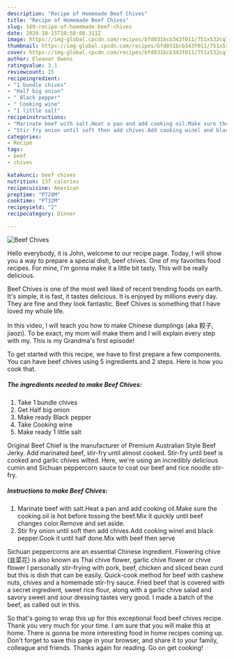 ```yaml
---
description: "Recipe of Homemade Beef Chives"
title: "Recipe of Homemade Beef Chives"
slug: 169-recipe-of-homemade-beef-chives
date: 2020-10-15T10:50:08.311Z
image: https://img-global.cpcdn.com/recipes/bfd031bcb343f011/751x532cq70/beef-chives-recipe-main-photo.jpg
thumbnail: https://img-global.cpcdn.com/recipes/bfd031bcb343f011/751x532cq70/beef-chives-recipe-main-photo.jpg
cover: https://img-global.cpcdn.com/recipes/bfd031bcb343f011/751x532cq70/beef-chives-recipe-main-photo.jpg
author: Eleanor Owens
ratingvalue: 3.1
reviewcount: 15
recipeingredient:
- "1 bundle chives"
- "Half big onion"
- " Black pepper"
- " Cooking wine"
- "1 little salt"
recipeinstructions:
- "Marinate beef with salt.Heat a pan and add cooking oil.Make sure the cooking.oil is hot before tossing the beef.Mix it quickly until beef changes color.Remove and set aside."
- "Stir fry onion until soft then add chives.Add cooking winel and black pepper.Cook it until half done.Mix with beef then serve"
categories:
- Recipe
tags:
- beef
- chives

katakunci: beef chives 
nutrition: 137 calories
recipecuisine: American
preptime: "PT28M"
cooktime: "PT32M"
recipeyield: "2"
recipecategory: Dinner

---
```



![Beef Chives](https://img-global.cpcdn.com/recipes/bfd031bcb343f011/751x532cq70/beef-chives-recipe-main-photo.jpg)

Hello everybody, it is John, welcome to our recipe page. Today, I will show you a way to prepare a special dish, beef chives. One of my favorites food recipes. For mine, I'm gonna make it a little bit tasty. This will be really delicious.

Beef Chives is one of the most well liked of recent trending foods on earth. It's simple, it is fast, it tastes delicious. It is enjoyed by millions every day. They are fine and they look fantastic. Beef Chives is something that I have loved my whole life.

In this video, I will teach you how to make Chinese dumplings (aka 餃子, jiaozi). To be exact, my mom will make them and I will explain every step with my. This is my Grandma&#39;s first episode!


To get started with this recipe, we have to first prepare a few components. You can have beef chives using 5 ingredients and 2 steps. Here is how you cook that.

<!--inarticleads1-->

##### The ingredients needed to make Beef Chives:

1. Take 1 bundle chives
1. Get Half big onion
1. Make ready  Black pepper
1. Take  Cooking wine
1. Make ready 1 little salt


Original Beef Chief is the manufacturer of Premium Australian Style Beef Jerky. Add marinated beef, stir-fry until almost cooked. Stir-fry until beef is cooked and garlic chives wilted. Here, we&#39;re using an incredibly delicious cumin and Sichuan peppercorn sauce to coat our beef and rice noodle stir-fry. 

<!--inarticleads2-->

##### Instructions to make Beef Chives:

1. Marinate beef with salt.Heat a pan and add cooking oil.Make sure the cooking.oil is hot before tossing the beef.Mix it quickly until beef changes color.Remove and set aside.
1. Stir fry onion until soft then add chives.Add cooking winel and black pepper.Cook it until half done.Mix with beef then serve


Sichuan peppercorns are an essential Chinese ingredient. Flowering chive (韭菜花) is also known as Thai chive flower, garlic chive flower or chive flower I personally stir-frying with pork, beef, chicken and sliced bean curd but this is dish that can be easily. Quick-cook method for beef with cashew nuts, chives and a homemade stir-fry sauce. Fried beef that is covered with a secret ingredient, sweet rice flour, along with a garlic chive salad and savory sweet and sour dressing tastes very good. I made a batch of the beef, as called out in this. 

So that's going to wrap this up for this exceptional food beef chives recipe. Thank you very much for your time. I am sure that you will make this at home. There is gonna be more interesting food in home recipes coming up. Don't forget to save this page in your browser, and share it to your family, colleague and friends. Thanks again for reading. Go on get cooking!
